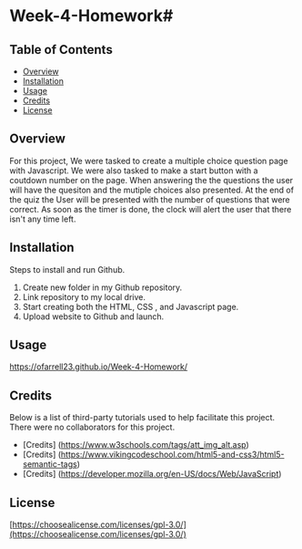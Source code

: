 # Week-4-Homework# 

## Table of Contents

* [Overview](#overview)
* [Installation](#installation)
* [Usage](#usage)
* [Credits](#credits)
* [License](#license)

## Overview
For this project, We were tasked to create a multiple choice question page with Javascript. We were also tasked to make a start button with a coutdown number on the page. When answering the the questions the user will have the quesiton and the mutiple choices also presented. At the end of the quiz the User will be presented with the number of questions that were correct. As soon as the timer is done, the clock will alert the user that there isn't any time left. 

## Installation
Steps to install and run Github.

1. Create new folder in my Github repository.
2. Link repository to my local drive.
3. Start creating both the HTML, CSS , and Javascript page.
4. Upload website to Github and launch.

## Usage 

https://ofarrell23.github.io/Week-4-Homework/

## Credits

Below is a list of third-party tutorials used to help facilitate this project. There were no collaborators for this project.

* [Credits] (https://www.w3schools.com/tags/att_img_alt.asp)
* [Credits] (https://www.vikingcodeschool.com/html5-and-css3/html5-semantic-tags)
* [Credits] (https://developer.mozilla.org/en-US/docs/Web/JavaScript)

## License

[https://choosealicense.com/licenses/gpl-3.0/](https://choosealicense.com/licenses/gpl-3.0/) 

